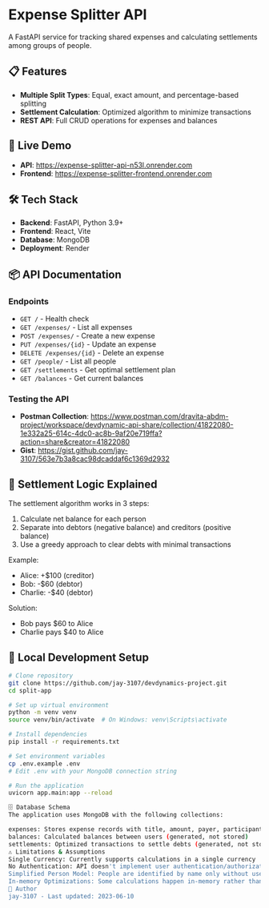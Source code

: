 # Expense Splitter API

A FastAPI service for tracking shared expenses and calculating settlements among groups of people.

## 📋 Features

- **Multiple Split Types**: Equal, exact amount, and percentage-based splitting
- **Settlement Calculation**: Optimized algorithm to minimize transactions
- **REST API**: Full CRUD operations for expenses and balances

## 🚀 Live Demo

- **API**: https://expense-splitter-api-n53l.onrender.com
- **Frontend**: https://expense-splitter-frontend.onrender.com

## 🛠️ Tech Stack

- **Backend**: FastAPI, Python 3.9+
- **Frontend**: React, Vite
- **Database**: MongoDB
- **Deployment**: Render

## 📦 API Documentation

### Endpoints

- `GET /` - Health check
- `GET /expenses/` - List all expenses
- `POST /expenses/` - Create a new expense
- `PUT /expenses/{id}` - Update an expense
- `DELETE /expenses/{id}` - Delete an expense
- `GET /people/` - List all people
- `GET /settlements` - Get optimal settlement plan
- `GET /balances` - Get current balances

### Testing the API

- **Postman Collection**: https://www.postman.com/dravita-abdm-project/workspace/devdynamic-api-share/collection/41822080-1e332a25-614c-4dc0-ac8b-9af20e719ffa?action=share&creator=41822080
- **Gist**: https://gist.github.com/jay-3107/563e7b3a8cac98dcaddaf6c1369d2932

## 🧮 Settlement Logic Explained

The settlement algorithm works in 3 steps:
1. Calculate net balance for each person
2. Separate into debtors (negative balance) and creditors (positive balance)
3. Use a greedy approach to clear debts with minimal transactions

Example:
- Alice: +$100 (creditor)
- Bob: -$60 (debtor)
- Charlie: -$40 (debtor)

Solution:
- Bob pays $60 to Alice
- Charlie pays $40 to Alice

## 🔧 Local Development Setup

```bash
# Clone repository
git clone https://github.com/jay-3107/devdynamics-project.git
cd split-app

# Set up virtual environment
python -m venv venv
source venv/bin/activate  # On Windows: venv\Scripts\activate

# Install dependencies
pip install -r requirements.txt

# Set environment variables
cp .env.example .env
# Edit .env with your MongoDB connection string

# Run the application
uvicorn app.main:app --reload

🗄️ Database Schema
The application uses MongoDB with the following collections:

expenses: Stores expense records with title, amount, payer, participants, and split information
balances: Calculated balances between users (generated, not stored)
settlements: Optimized transactions to settle debts (generated, not stored)
⚠️ Limitations & Assumptions
Single Currency: Currently supports calculations in a single currency
No Authentication: API doesn't implement user authentication/authorization
Simplified Person Model: People are identified by name only without user accounts
In-memory Optimizations: Some calculations happen in-memory rather than in the database
👤 Author
jay-3107 - Last updated: 2023-06-10
